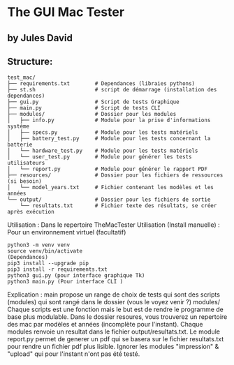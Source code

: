 # The GUI Mac Tester   
## by Jules David

Structure:
---------
```plaintext
test_mac/
├── requirements.txt        # Dependances (libraies pythons)
├── st.sh                   # script de démarrage (installation des dependances)
├── gui.py                  # Script de tests Graphique
├── main.py                 # Script de tests CLI
├── modules/                # Dossier pour les modules
│   ├── info.py             # Module pour la prise d'informations système
│   ├── specs.py            # Module pour les tests matériels
│   ├── battery_test.py     # Module pour les tests concernant la batterie
│   └── hardware_test.py    # Module pour les tests matériels
│   └── user_test.py        # Module pour générer les tests utilisateurs
│   └── report.py           # Module pour générer le rapport PDF
├── resources/              # Dossier pour les fichiers de ressources (si besoin)
│   └── model_years.txt     # Fichier contenant les modèles et les années
└── output/                 # Dossier pour les fichiers de sortie
    └── resultats.txt       # Fichier texte des résultats, se créer après exécution
```
Utilisation :
Dans le repertoire TheMacTester
Utilisation (Install manuelle) :
Pour un environnement virtuel (facultatif)
    
    python3 -m venv venv 
    source venv/bin/activate 
    (Dependances)
    pip3 install --upgrade pip
    pip3 install -r requirements.txt 
    python3 gui.py (pour interface graphique Tk)
    python3 main.py (Pour interface CLI )

Explication : 
main propose un range de choix de tests qui sont des scripts (modules) qui sont rangé dans le dossier (vous le voyez venir ?) modules/ 
Chaque scripts est une fonction mais le but est de rendre le programme de base plus modulable. 
Dans le dossier resoures, vous trouverez un repertoire des mac par modèles et années (incomplète pour l'instant). 
Chaque modules renvoie un resultat dans le fichier output/resultats.txt. 
Le module report.py permet de generer un pdf qui se basera sur le fichier resultats.txt pour rendre un fichier pdf plus lisible. 
Ignorer les modules "impression" & "upload" qui pour l'instant n'ont pas été testé.


